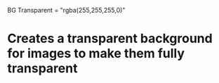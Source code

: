 BG Transparent = "rgba(255,255,255,0)"

# Creates a transparent background for images to make them fully transparent